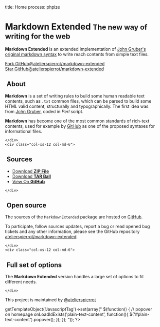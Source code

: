 title: Home
process: phpize

<div class="page-header">
  <h1>Markdown Extended <small>The new way of writing for the web</small></h1>
</div>

<div class="jumbotron home">

<p>
    <strong>Markdown Extended</strong> is an extended implementation of <a href="http://daringfireball.net/projects/markdown/" title="See it online">John Gruber's original markdown syntax</a> to write reach contents from simple text files.
    <i class="fa fa-info-circle" id="plain-text-content"
        data-container="body" data-toggle="popover" data-placement="bottom" data-trigger="hover"
        data-title="Markdown Extended plain text version of this content"
        data-content="**Markdown Extended** is an extended implementation of [John Gruber's original markdown syntax](http://daringfireball.net/projects/markdown/ 'See it online') to write reach contents from simple text files."></i>
</p>

<div class="row">
    <div class="col-xs-6 col-sm-4 col-sm-offset-2 col-md-3 col-md-offset-3">
        <a href="http://github.com/atelierspierrot/markdown-extended" class="github-button" data-type="fork" data-show-count="true"
        title="Markdown Extended forkers" id="github-frame-forkers">Fork GitHub@atelierspierrot/markdown-extended</a>
    </div>
    <div class="col-xs-6 col-sm-4 col-md-3">
        <a href="http://github.com/atelierspierrot/markdown-extended" class="github-button" data-type="watch" data-show-count="true" title="Markdown Extended watchers" id="github-frame-watchers">Star GitHub@atelierspierrot/markdown-extended</a>
    </div>
    <div class="hidden-xs col-sm-2 col-md-3"></div>
</div>

</div>

<div class="row">
    <div class="col-xs-12 col-md-6">

<h2 class="nobefore"><i class="fa fa-quote-right"></i>&nbsp;About</h2>
<p>
    <strong>Markdown</strong> is a set of writing rules to build some human readable text contents, such as <code>.txt</code> common files, which can be parsed to build some HTML valid content, structurally and typographically. The first idea was from <a href="http://daringfireball.net/" title="http://daringfireball.net/">John Gruber</a>, coded in <em>Perl</em> script.
</p>
<p>
    <strong>Markdown</strong> has become one of the most common standards of rich-text contents, used for example by <a href="http://github.com" title="http://github.com">GitHub</a> as one of the proposed syntaxes for informational files.
</p>

    </div>
    <div class="col-xs-12 col-md-6">

<h2 class="nobefore"><i class="fa fa-github"></i>&nbsp;Sources</h2>

<ul class="gh-buttons">
  <li><a href="https://github.com/atelierspierrot/markdown-extended-doc/zipball/master">Download <strong>ZIP File</strong></a></li>
  <li><a href="https://github.com/atelierspierrot/markdown-extended-doc/tarball/master">Download <strong>TAR Ball</strong></a></li>
  <li><a href="https://github.com/atelierspierrot/markdown-extended-doc">View On <strong>GitHub</strong></a></li>
</ul>

    </div>
</div>

<div class="row">
    <div class="col-xs-12 col-md-6">

<h2 class="nobefore"><i class="fa fa-users"></i>&nbsp;Open source</h2>
<p>
    The sources of the <code title="PHP package">MarkdownExtended</code> package are hosted on <a href="http://github.com" title="See online github.com">GitHub</a>.
</p>
<p>
    To participate, follow sources updates, report a bug or read opened bug tickets and any other information, please see the GitHub repository <a href="http://github.com/atelierspierrot/markdown-extended" title="http://github.com/atelierspierrot/markdown-extended">atelierspierrot/markdown-extended</a>.
</p>

    </div>
    <div class="col-xs-12 col-md-6">

<h2 class="nobefore"><i class="fa fa-cogs"></i>&nbsp;Full set of options</h2>
<p>
    The <strong>Markdown Extended</strong> version handles a large set of options to fit different needs.
</p>

    </div>
</div>

<p>This project is maintained by <a href="https://github.com/atelierspierrot" title="github.com/atelierspierrot">@atelierspierrot</a></p>

<?php
$_template->getTemplateObject('JavascriptTag')->set(array("
$(function() { 
    // popover on homepage
    onLoadIdExists('plain-text-content', function(){
        $('#plain-text-content').popover();
    });
});
"));
?>
